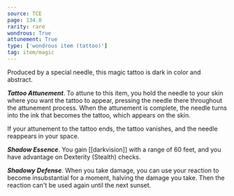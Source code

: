 ```yaml
---
source: TCE
page: 134.0
rarity: rare
wondrous: True
attunement: True
type: ['wondrous item (tattoo)']
tag: item/magic
---
```


Produced by a special needle, this magic tattoo is dark in color and abstract.

**_Tattoo Attunement_**. To attune to this item, you hold the needle to your skin where you want the tattoo to appear, pressing the needle there throughout the attunement process. When the attunement is complete, the needle turns into the ink that becomes the tattoo, which appears on the skin.

If your attunement to the tattoo ends, the tattoo vanishes, and the needle reappears in your space.

**_Shadow Essence_**. You gain [[darkvision]] with a range of 60 feet, and you have advantage on Dexterity (Stealth) checks.

**_Shadowy Defense_**. When you take damage, you can use your reaction to become insubstantial for a moment, halving the damage you take. Then the reaction can't be used again until the next sunset.


